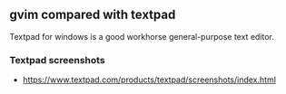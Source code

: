 ## gvim compared with textpad

Textpad for windows is a good workhorse general-purpose text editor. 

### Textpad screenshots

* https://www.textpad.com/products/textpad/screenshots/index.html

